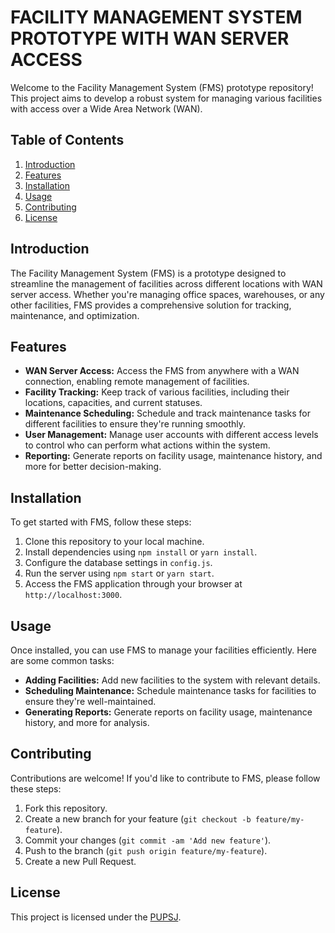 # FACILITY MANAGEMENT SYSTEM PROTOTYPE WITH WAN SERVER ACCESS

Welcome to the Facility Management System (FMS) prototype repository! This project aims to develop a robust system for managing various facilities with access over a Wide Area Network (WAN).

## Table of Contents
1. [Introduction](#introduction)
2. [Features](#features)
3. [Installation](#installation)
4. [Usage](#usage)
5. [Contributing](#contributing)
6. [License](#license)

## Introduction
The Facility Management System (FMS) is a prototype designed to streamline the management of facilities across different locations with WAN server access. Whether you're managing office spaces, warehouses, or any other facilities, FMS provides a comprehensive solution for tracking, maintenance, and optimization.

## Features
- **WAN Server Access:** Access the FMS from anywhere with a WAN connection, enabling remote management of facilities.
- **Facility Tracking:** Keep track of various facilities, including their locations, capacities, and current statuses.
- **Maintenance Scheduling:** Schedule and track maintenance tasks for different facilities to ensure they're running smoothly.
- **User Management:** Manage user accounts with different access levels to control who can perform what actions within the system.
- **Reporting:** Generate reports on facility usage, maintenance history, and more for better decision-making.

## Installation
To get started with FMS, follow these steps:
1. Clone this repository to your local machine.
2. Install dependencies using `npm install` or `yarn install`.
3. Configure the database settings in `config.js`.
4. Run the server using `npm start` or `yarn start`.
5. Access the FMS application through your browser at `http://localhost:3000`.

## Usage
Once installed, you can use FMS to manage your facilities efficiently. Here are some common tasks:
- **Adding Facilities:** Add new facilities to the system with relevant details.
- **Scheduling Maintenance:** Schedule maintenance tasks for facilities to ensure they're well-maintained.
- **Generating Reports:** Generate reports on facility usage, maintenance history, and more for analysis.

## Contributing
Contributions are welcome! If you'd like to contribute to FMS, please follow these steps:
1. Fork this repository.
2. Create a new branch for your feature (`git checkout -b feature/my-feature`).
3. Commit your changes (`git commit -am 'Add new feature'`).
4. Push to the branch (`git push origin feature/my-feature`).
5. Create a new Pull Request.

## License
This project is licensed under the [PUPSJ](LICENSE).
